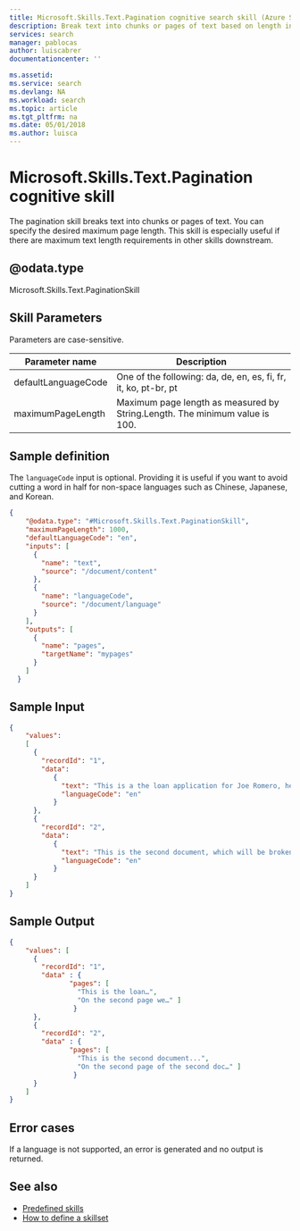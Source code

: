 ```yaml
---
title: Microsoft.Skills.Text.Pagination cognitive search skill (Azure Search) | Microsoft Docs
description: Break text into chunks or pages of text based on length in an Azure Search augmentation pipeline. 
services: search
manager: pablocas
author: luiscabrer
documentationcenter: ''

ms.assetid: 
ms.service: search
ms.devlang: NA
ms.workload: search
ms.topic: article
ms.tgt_pltfrm: na
ms.date: 05/01/2018
ms.author: luisca
---
```

#	Microsoft.Skills.Text.Pagination cognitive skill

The pagination skill breaks text into chunks or pages of text. You can specify the desired maximum page length. This skill is especially useful if there are maximum text length requirements in other skills downstream. 

## @odata.type  
Microsoft.Skills.Text.PaginationSkill 

## Skill Parameters

Parameters are case-sensitive.

| Parameter name	 | Description |
|--------------------|-------------|
| defaultLanguageCode	| One of the following: da, de, en, es, fi, fr, it, ko, pt-br, pt  |
| maximumPageLength	| Maximum page length as measured by String.Length. The minimum value is 100. |

##	Sample definition

The `languageCode` input is optional. Providing it is useful if you want to avoid cutting a word in half for non-space languages such as Chinese, Japanese, and Korean.

```json
{
    "@odata.type": "#Microsoft.Skills.Text.PaginationSkill",
    "maximumPageLength": 1000,
    "defaultLanguageCode": "en",
    "inputs": [
      {
        "name": "text",
        "source": "/document/content"
      },
      { 
        "name": "languageCode",
        "source": "/document/language"
      }
    ],
    "outputs": [
      {
        "name": "pages",
        "targetName": "mypages"
      }
    ]
  }

```
##	Sample Input

```json
{
    "values": 
    [
      {
        "recordId": "1",
        "data":
           {
             "text": "This is a the loan application for Joe Romero, he is a Microsoft employee who was born in Chile and then moved to Australia…",
             "languageCode": "en"
           }
      },
      {
        "recordId": "2",
        "data":
           {
             "text": "This is the second document, which will be broken into several pages...",
             "languageCode": "en"
           }
      }
    ]
}

```


##	Sample Output

```json
{
    "values": [
      {
        "recordId": "1",
        "data" : {
               "pages": [
                 "This is the loan…", 
                 "On the second page we…" ]
                }
      },
      {
        "recordId": "2",
        "data" : {
               "pages": [
                 "This is the second document...",
                 "On the second page of the second doc…" ]
                }
      }
    ]
}
```


## Error cases
If a language is not supported, an error is generated and no output is returned.

## See also

+ [Predefined skills](cognitive-search-predefined-skills.md)
+ [How to define a skillset](cognitive-search-defining-skillset.md)
